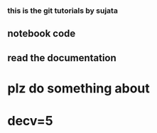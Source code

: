 ### this is the git tutorials by sujata

## notebook code
## read the documentation
# plz do something about
# decv=5
